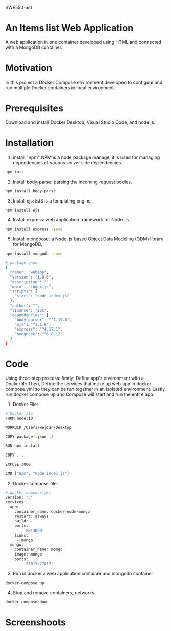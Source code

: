 SWE550-as1
# An Items list Web Application 
A web application in one container developed using HTML and connected with a MongoDB container.
# Motivation
In this project a Docker Compose environment developed to configure and run multiple Docker containers in local environment. 
# Prerequisites
Download and install Docker Desktop, Visual Studio Code, and node.js.
# Installation
1. install "npm" 
NPM is a node package manage, it is used for managing dependencies of various server side dependencies. 
```bash 
npm init  
```
2. Install body-parse:  parsing the incoming request bodies. 
```bash 
npm install body-parse
```
3. Install ejs:  EJS is a templating engine 
```bash 
npm install ejs 
```
4. Install express: web application framework for Node. js
```bash 
npm install express -save
```
5. Install mongoose: a Node. js based Object Data Modeling (ODM) library for MongoDB. 
```bash
npm install mongodb -save
```

```bash 
# package.json
{
  "name": "webapp",
  "version": "1.0.0",
  "description": "",
  "main": "index.js",
  "scripts": {
    "start": "node index.js"
  },
  "author": "",
  "license": "ISC",
  "dependencies": {
    "body-parser": "^1.19.0",
    "ejs": "^3.1.6",
    "express": "^4.17.1",
    "mongoose": "^6.0.12"
  }
}
```
# Code 
Using three-step process: firstly, Define app's environment with a Dockerfile.Then, Define the services that make up web app in docker-compose.yml so they can be run together in an isolated environment.
Lastly, run docker compose up and Compose will start and run the entire app.

1. Docker File:
```bash 
# Dockerfile 
FROM node:10

WORKDIR /Users/wejdan/Desktop

COPY package*.json ./ 

RUN npm install 

COPY . .

EXPOSE 3000

CMD ["npm", "node index.js"]
```
2. Docker compose file:
```bash 
# docker-compose.yml
version: '3'
services:
  app:
    container_name: docker-node-mongo
    restart: always
    build: .
    ports:
      - '80:3000'
    links: 
     - mongo
  mongo:
    container_name: mongo
    image: mongo
    ports:
      - '27017:27017'
   ```
   3. Run in docker
   a web application container and mongodb container 
```bash  
docker-compose up
```

   4. Stop and remove containers, networks.

```bash 
docker-compose down
   ```
# Screenshoots

